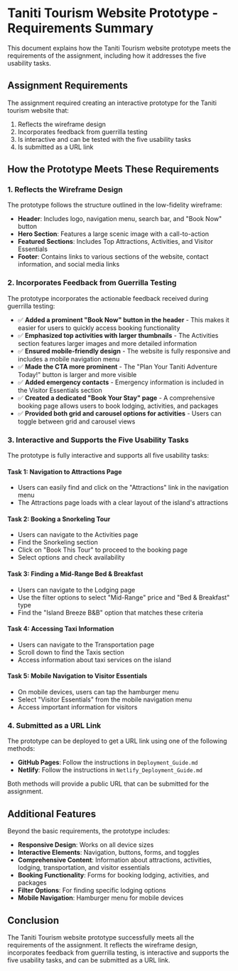 # Taniti Tourism Website Prototype - Requirements Summary

This document explains how the Taniti Tourism website prototype meets the requirements of the assignment, including how it addresses the five usability tasks.

## Assignment Requirements

The assignment required creating an interactive prototype for the Taniti tourism website that:

1. Reflects the wireframe design
2. Incorporates feedback from guerrilla testing
3. Is interactive and can be tested with the five usability tasks
4. Is submitted as a URL link

## How the Prototype Meets These Requirements

### 1. Reflects the Wireframe Design

The prototype follows the structure outlined in the low-fidelity wireframe:

- **Header**: Includes logo, navigation menu, search bar, and "Book Now" button
- **Hero Section**: Features a large scenic image with a call-to-action
- **Featured Sections**: Includes Top Attractions, Activities, and Visitor Essentials
- **Footer**: Contains links to various sections of the website, contact information, and social media links

### 2. Incorporates Feedback from Guerrilla Testing

The prototype incorporates the actionable feedback received during guerrilla testing:

- ✅ **Added a prominent "Book Now" button in the header** - This makes it easier for users to quickly access booking functionality
- ✅ **Emphasized top activities with larger thumbnails** - The Activities section features larger images and more detailed information
- ✅ **Ensured mobile-friendly design** - The website is fully responsive and includes a mobile navigation menu
- ✅ **Made the CTA more prominent** - The "Plan Your Taniti Adventure Today!" button is larger and more visible
- ✅ **Added emergency contacts** - Emergency information is included in the Visitor Essentials section
- ✅ **Created a dedicated "Book Your Stay" page** - A comprehensive booking page allows users to book lodging, activities, and packages
- ✅ **Provided both grid and carousel options for activities** - Users can toggle between grid and carousel views

### 3. Interactive and Supports the Five Usability Tasks

The prototype is fully interactive and supports all five usability tasks:

#### Task 1: Navigation to Attractions Page
- Users can easily find and click on the "Attractions" link in the navigation menu
- The Attractions page loads with a clear layout of the island's attractions

#### Task 2: Booking a Snorkeling Tour
- Users can navigate to the Activities page
- Find the Snorkeling section
- Click on "Book This Tour" to proceed to the booking page
- Select options and check availability

#### Task 3: Finding a Mid-Range Bed & Breakfast
- Users can navigate to the Lodging page
- Use the filter options to select "Mid-Range" price and "Bed & Breakfast" type
- Find the "Island Breeze B&B" option that matches these criteria

#### Task 4: Accessing Taxi Information
- Users can navigate to the Transportation page
- Scroll down to find the Taxis section
- Access information about taxi services on the island

#### Task 5: Mobile Navigation to Visitor Essentials
- On mobile devices, users can tap the hamburger menu
- Select "Visitor Essentials" from the mobile navigation menu
- Access important information for visitors

### 4. Submitted as a URL Link

The prototype can be deployed to get a URL link using one of the following methods:

- **GitHub Pages**: Follow the instructions in `Deployment_Guide.md`
- **Netlify**: Follow the instructions in `Netlify_Deployment_Guide.md`

Both methods will provide a public URL that can be submitted for the assignment.

## Additional Features

Beyond the basic requirements, the prototype includes:

- **Responsive Design**: Works on all device sizes
- **Interactive Elements**: Navigation, buttons, forms, and toggles
- **Comprehensive Content**: Information about attractions, activities, lodging, transportation, and visitor essentials
- **Booking Functionality**: Forms for booking lodging, activities, and packages
- **Filter Options**: For finding specific lodging options
- **Mobile Navigation**: Hamburger menu for mobile devices

## Conclusion

The Taniti Tourism website prototype successfully meets all the requirements of the assignment. It reflects the wireframe design, incorporates feedback from guerrilla testing, is interactive and supports the five usability tasks, and can be submitted as a URL link.
